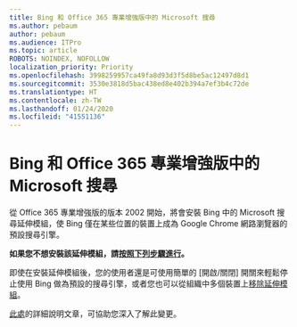 ```yaml
---
title: Bing 和 Office 365 專業增強版中的 Microsoft 搜尋
ms.author: pebaum
author: pebaum
ms.audience: ITPro
ms.topic: article
ROBOTS: NOINDEX, NOFOLLOW
localization_priority: Priority
ms.openlocfilehash: 3998259957ca49fa8d93d3f5d8be5ac12497d8d1
ms.sourcegitcommit: 3530e3818d5bac438ed8e402b394a7ef3b4c72de
ms.translationtype: HT
ms.contentlocale: zh-TW
ms.lasthandoff: 01/24/2020
ms.locfileid: "41551136"
---
```

# <a name="microsoft-search-in-bing-and-office-365-proplus"></a>Bing 和 Office 365 專業增強版中的 Microsoft 搜尋

從 Office 365 專業增強版的版本 2002 開始，將會安裝 Bing 中的 Microsoft 搜尋延伸模組，使 Bing 僅在某些位置的裝置上成為 Google Chrome 網路瀏覽器的預設搜尋引擎。

**如果您不想安裝該延伸模組，請[按照下列步驟進行](https://docs.microsoft.com/deployoffice/microsoft-search-bing#how-to-exclude-the-extension-for-microsoft-search-in-bing-from-being-installed)。**

即使在安裝延伸模組後，您的使用者還是可使用簡單的 [開啟/關閉][](https://docs.microsoft.com/deployoffice/microsoft-search-bing#change-whether-bing-is-the-default-search-engine-for-google-chrome) 開關來輕鬆停止使用 Bing 做為預設的搜尋引擎，或者您也可以從組織中多個裝置上[移除延伸模組](https://docs.microsoft.com/deployoffice/microsoft-search-bing#how-to-remove-the-extension-after-its-been-installed)。

[此處](https://docs.microsoft.com/deployoffice/microsoft-search-bing)的詳細說明文章，可協助您深入了解此變更。